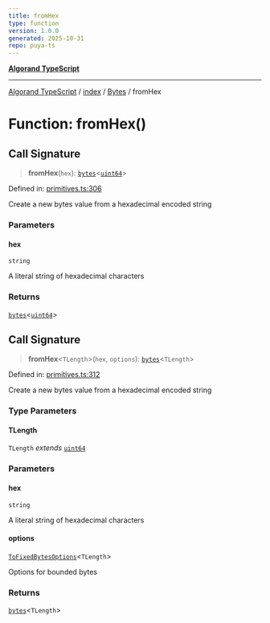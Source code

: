 ```yaml
---
title: fromHex
type: function
version: 1.0.0
generated: 2025-10-31
repo: puya-ts
---
```

[**Algorand TypeScript**](../../../../README.md)

***

[Algorand TypeScript](../../../../modules.md) / [index](../../../README.md) / [Bytes](../README.md) / fromHex

# Function: fromHex()

## Call Signature

> **fromHex**(`hex`): [`bytes`](../../../type-aliases/bytes.md)\<[`uint64`](../../../type-aliases/uint64.md)\>

Defined in: [primitives.ts:306](https://github.com/algorandfoundation/puya-ts/blob/main/packages/algo-ts/src/primitives.ts#L306)

Create a new bytes value from a hexadecimal encoded string

### Parameters

#### hex

`string`

A literal string of hexadecimal characters

### Returns

[`bytes`](../../../type-aliases/bytes.md)\<[`uint64`](../../../type-aliases/uint64.md)\>

## Call Signature

> **fromHex**\<`TLength`\>(`hex`, `options`): [`bytes`](../../../type-aliases/bytes.md)\<`TLength`\>

Defined in: [primitives.ts:312](https://github.com/algorandfoundation/puya-ts/blob/main/packages/algo-ts/src/primitives.ts#L312)

Create a new bytes value from a hexadecimal encoded string

### Type Parameters

#### TLength

`TLength` *extends* [`uint64`](../../../type-aliases/uint64.md)

### Parameters

#### hex

`string`

A literal string of hexadecimal characters

#### options

[`ToFixedBytesOptions`](../../../-internal-/type-aliases/ToFixedBytesOptions.md)\<`TLength`\>

Options for bounded bytes

### Returns

[`bytes`](../../../type-aliases/bytes.md)\<`TLength`\>
